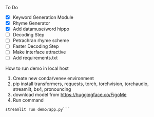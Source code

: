 To Do 
- [x] Keyword Generation Module
- [x] Rhyme Generator 
- [x] Add datamuse/word hippo
- [ ] Decoding Step
- [ ] Petrachran rhyme scheme
- [ ] Faster Decoding Step 
- [ ] Make interface attractive
- [ ] Add requirements.txt

How to run demo in local host 
1. Create new conda/venev environment
2. pip install transformers, requests, torch, torchvision, torchaudio, streamlit, bs4, pronouncing
3. download model from https://huggingface.co/FigoMe
4. Run command 
```Python 
streamlit run demo/app.py```
